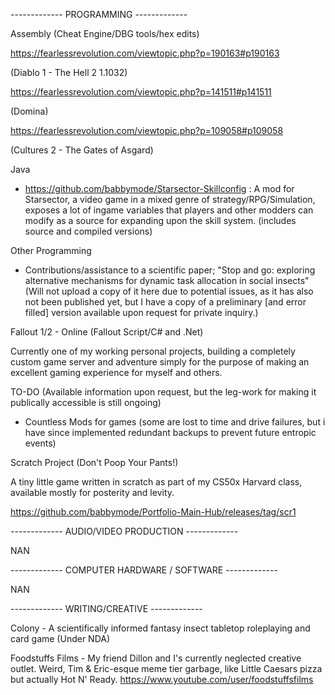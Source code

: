 ------------- PROGRAMMING -------------

Assembly (Cheat Engine/DBG tools/hex edits)

https://fearlessrevolution.com/viewtopic.php?p=190163#p190163 

(Diablo 1 - The Hell 2 1.1032)

https://fearlessrevolution.com/viewtopic.php?p=141511#p141511 

(Domina)

https://fearlessrevolution.com/viewtopic.php?p=109058#p109058 

(Cultures 2 - The Gates of Asgard)

Java

 - https://github.com/babbymode/Starsector-Skillconfig : A mod for Starsector, a video game in a mixed genre of strategy/RPG/Simulation, exposes a lot of ingame variables that players and other modders can modify as a source for expanding upon the skill system. (includes source and compiled versions)


Other Programming

 - Contributions/assistance to a scientific paper; "Stop and go: exploring alternative mechanisms for dynamic task allocation in social insects" (Will not upload a copy of it here due to potential issues, as it has also not been published yet, but I have a copy of a preliminary [and error filled] version available upon request for private inquiry.)

Fallout 1/2 - Online (Fallout Script/C# and .Net)

Currently one of my working personal projects, building a completely custom game server and adventure simply for the purpose of making an excellent gaming experience for myself and others.


TO-DO (Available information upon request, but the leg-work for making it publically accessible is still ongoing)

- Countless Mods for games (some are lost to time and drive failures, but i have since implemented redundant backups to prevent future entropic events)

Scratch Project (Don't Poop Your Pants!)

A tiny little game written in scratch as part of my CS50x Harvard class, available mostly for posterity and levity.

https://github.com/babbymode/Portfolio-Main-Hub/releases/tag/scr1

------------- AUDIO/VIDEO PRODUCTION -------------

NAN

------------- COMPUTER HARDWARE / SOFTWARE -------------

NAN

------------- WRITING/CREATIVE -------------

Colony - A scientifically informed fantasy insect tabletop roleplaying and card game (Under NDA)

Foodstuffs Films - My friend Dillon and I's currently neglected creative outlet. Weird, Tim & Eric-esque meme tier garbage, like Little Caesars pizza but actually Hot N' Ready.
https://www.youtube.com/user/foodstuffsfilms


